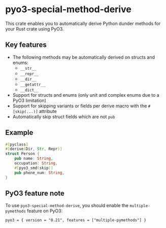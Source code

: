 # pyo3-special-method-derive

This crate enables you to automatically derive Python dunder methods for your Rust crate using PyO3.

## Key features
- The following methods may be automatically derived on structs and enums:
    - `__str__`
    - `__repr__`
    - `__dir__`
    - `__getattr__`
    - `__dict__`
- Support for structs and enums (only unit and complex enums due to a PyO3 limitation)
- Support for skipping variants or fields per derive macro with the `#[skip(...)]` attribute
- Automatically skip struct fields which are not `pub`

## Example
```rust
#[pyclass]
#[derive(Dir, Str, Repr)]
struct Person {
    pub name: String,
    occupation: String,
    #[pyo3_smd(skip)]
    pub phone_num: String,
}
```

## PyO3 feature note
To use `pyo3-special-method-derive`, you should enable the `multiple-pymethods` feature on PyO3:
```
pyo3 = { version = "0.21", features = ["multiple-pymethods"] }
```